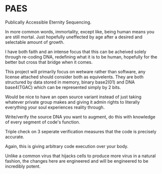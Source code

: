 # PAES
 Publically Accessible Eternity Sequencing.
 
 In more common words, immortality, except like, being human means you are still mortal.  Just hopefully uneffected by age after a desired and selectable amount of growth.
 
 I have both faith and an intense focus that this can be acheived solely through re-coding DNA, redefining what it is to be human, hopefully for the better but cross that bridge when it comes.

This project will primarily focus on wetware rather than software, any license attached should consider both as equivelents.  They are both structured by data stored in memory, binary base2(01) and DNA base4(TGAC) which can be represented simply by 2 bits. 

Would be nice to have an open source variant instead of just taking whatever private group makes and giving it admin rights to literally everything your soul experiences reality through.

Write/verify the source DNA you want to augment, do this with knowledge of every segment of code's function.

Triple check on 3 seperate verification measures that the code is precisely accurate.

Again, this is giving arbitrary code execution over your body.

Unlike a common virus that hijacks cells to produce more virus in a natural fashion, the changes here are engineered and will be engineered to be incredibly potent.

